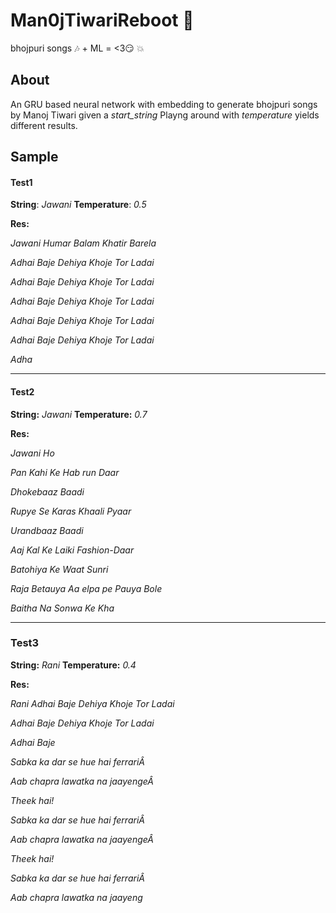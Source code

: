 # Man0jTiwariReboot :arrows_counterclockwise:
bhojpuri songs :notes: +  ML = &lt;3:smirk: :boom:
## About

An GRU based neural network with embedding to generate bhojpuri songs by Manoj Tiwari given a *start_string*
Playng around with *temperature* yields different results.

## Sample 

#### Test1

**String**:     *Jawani*
**Temperature**: *0.5*

**Res:**

*Jawani Humar Balam Khatir Barela*

*Adhai Baje Dehiya Khoje Tor Ladai*

*Adhai Baje Dehiya Khoje Tor Ladai*

*Adhai Baje Dehiya Khoje Tor Ladai*

*Adhai Baje Dehiya Khoje Tor Ladai*

*Adhai Baje Dehiya Khoje Tor Ladai*

*Adha*

---

#### Test2

**String:** *Jawani*
**Temperature:** *0.7*

**Res:**

*Jawani Ho*

*Pan Kahi Ke Hab run Daar*

*Dhokebaaz Baadi*

*Rupye Se Karas Khaali Pyaar*

*Urandbaaz Baadi*

*Aaj Kal Ke Laiki Fashion-Daar*

*Batohiya Ke Waat Sunri*

*Raja Betauya Aa elpa pe Pauya Bole*

*Baitha Na Sonwa Ke Kha*

---

### Test3

**String:** *Rani*
**Temperature:** *0.4*

**Res:**

*Rani Adhai Baje Dehiya Khoje Tor Ladai*

*Adhai Baje Dehiya Khoje Tor Ladai*

*Adhai Baje*

*Sabka ka dar se hue hai ferrariÂ* 

*Aab chapra lawatka na jaayengeÂ* 

*Theek hai!*



*Sabka ka dar se hue hai ferrariÂ* 

*Aab chapra lawatka na jaayengeÂ*

*Theek hai!*



*Sabka ka dar se hue hai ferrariÂ* 

*Aab chapra lawatka na jaayeng*


